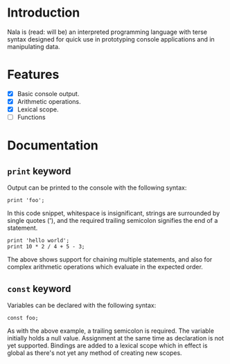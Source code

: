# Introduction

Nala is (read: will be) an interpreted programming language with terse syntax designed for quick use in prototyping console applications and in manipulating data.

# Features

- [x] Basic console output.
- [x] Arithmetic operations.
- [x] Lexical scope.
- [ ] Functions

# Documentation

## `print` keyword

Output can be printed to the console with the following syntax:

```
print 'foo';
```

In this code snippet, whitespace is insignificant, strings are surrounded by single quotes ('), and the required trailing semicolon signifies the end of a statement.

```
print 'hello world';
print 10 * 2 / 4 + 5 - 3;
```

The above shows support for chaining multiple statements, and also for complex arithmetic operations which evaluate in the expected order.

## `const` keyword

Variables can be declared with the following syntax:

```
const foo;
```

As with the above example, a trailing semicolon is required. The variable initially holds a null value. Assignment at the same time as declaration is not yet supported. Bindings are added to a lexical scope which in effect is global as there's not yet any method of creating new scopes.
